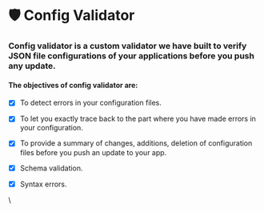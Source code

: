 # 🛡️ Config Validator

### Config validator is a custom validator we have built to verify JSON file configurations of your applications before you push any update.

#### **The objectives of config validator are:**

* [x] To detect errors in your configuration files.
* [x] To let you exactly trace back to the part where you have made errors in your configuration.
* [x] To provide a summary of changes, additions, deletion of configuration files before you push an update to your app.
* [x] Schema validation.
* [x] Syntax errors.





\


